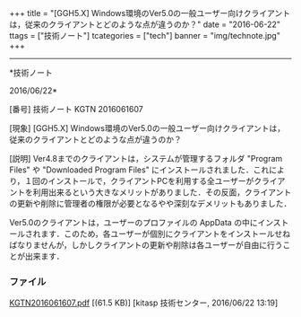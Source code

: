 ﻿+++
title = "[GGH5.X] Windows環境のVer5.0の一般ユーザー向けクライアントは，従来のクライアントとどのような点が違うのか？"
date = "2016-06-22"
ttags = ["技術ノート"]
tcategories = ["tech"]
banner = "img/technote.jpg"
+++

-----------------------------------------------------------------------------------------------------------------------------

*技術ノート

2016/06/22*


[番号]
技術ノート KGTN 2016061607

[現象]
[GGH5.X]
Windows環境のVer5.0の一般ユーザー向けクライアントは，従来のクライアントとどのような点が違うのか？

[説明]
Ver4.8までのクライアントは，システムが管理するフォルダ "Program Files"
や "Downloaded Program Files"
にインストールされました．これにより，１回のインストールで，クライアントPCを利用する全ユーザーがクライアントを利用出来るという大きなメリットがありました．その反面，クライアントの更新や削除に管理者の権限が必要となるやや深刻なデメリットもありました．

Ver5.0のクライアントは，ユーザーのプロファイルの AppData
の中にインストールされます．このため，各ユーザーが個別にクライアントをインストールせねばなりませんが，しかしクライアントの更新や削除は各ユーザーが自由に行うことが出来ます．


### ファイル

 
 


[KGTN2016061607.pdf](http://techreport.kitasp.net/attachments/download/2714/KGTN2016061607.pdf)
 [(61.5 KB)] [kitasp 技術センター, 2016/06/22
13:19]


 


 

